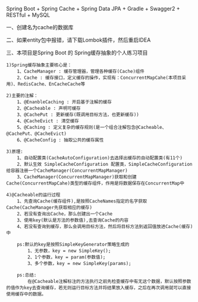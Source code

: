 Spring Boot + Spring Cache + Spring Data JPA + Gradle + Swagger2 + RESTful + MySQL

一、创建名为cache的数据库

二、如果entity包中报错，请下载Lombok插件，然后重启IDEA

三、本项目是Spring Boot 的 Spring缓存抽象的个人练习项目

    1)Spring缓存抽象主要核心是：
        1、CacheManager : 缓存管理器，管理各种缓存(Cache)组件
        2、Cache : 缓存接口，定义缓存的操作，实现有：ConcurrentMapCahe(本项目采用)、RedisCache、EnCacheCache等
    
    2)主要的注解：
        1、@EnanbleCaching : 开启基于注解的缓存
        2、@Cacheable : 声明可缓存
        3、@CachePut : 更新缓存(既调用目标方法，也更新缓存))
        4、@CacheEvict : 清空缓存
        5、@Caching : 定义复杂的缓存规则(是一个组合注解包含@Cacheable、@CachePut、@CacheEvict)
        6、@CacheConfig : 抽取公共的缓存属性

    3)原理:
        1、自动配置类(CacheAutoConfiguration)去选择出缓存的自动配置类(有11个)
        2、默认生效 SimpleCacheConfiguration 配置类，SimpleCacheConfiguration给容器注册一个CacheManager(ConcurrentMapManager)
        3、CacheManager(ConcurrentMapManager)获取和创建Cache(ConcurrentMapCahe)类型的缓存组件，作用是将数据保存在ConcurrentMap中

    4)@Cacheable的运行过程
        1、先查询Cache(缓存组件),是按照CacheNames指定的名字获取Cache(CacheManager先获取相应的缓存)
        2、若没有查询出Cache，那么创建出一个Cache
        3、使用key(默认是方法的参数值),去查询Cache的内容
        4、若没有查询到缓存，那么会调用目标方法，然后将目标方法到返回值放进Cache(缓存)中

        ps:默认的key是按照SimpleKeyGenerator策略生成的
            1、无参数，key = new SimpleKey();
            2、1个参数，key = param(参数值);
            3、多个参数，key = new SimpleKey(params);

        ps:总结:
            在@Cacheable注解标注的方法执行之前先检查缓存中有无这个数据，默认按照参数的值作为key去查询缓存，若无则运行目标方法并将结果放入缓存，之后在再次调用就可以直接使用缓存中的数据。
    